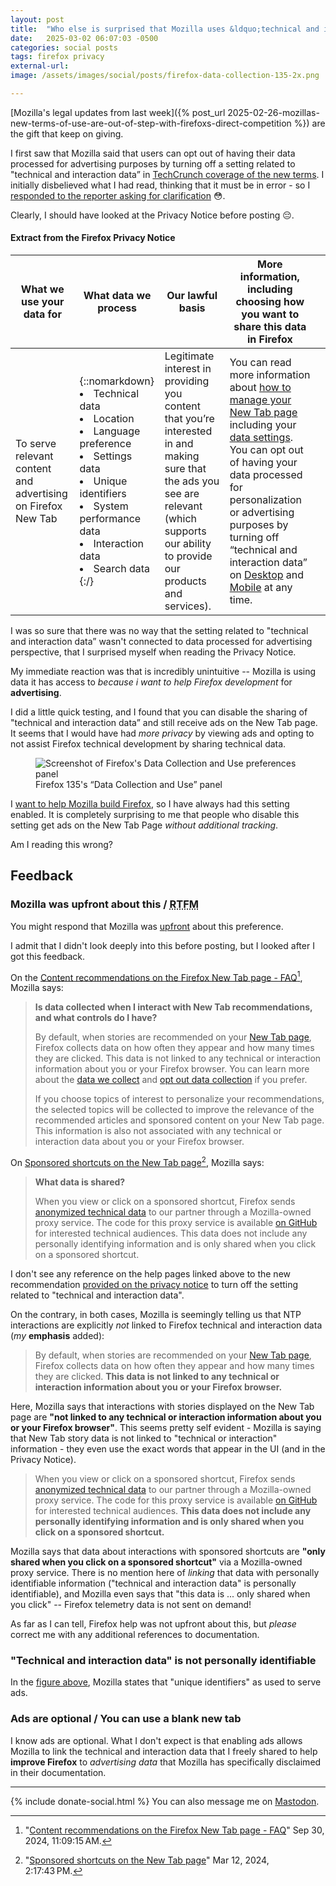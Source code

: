 ```yaml
---
layout: post
title:  "Who else is surprised that Mozilla uses &ldquo;technical and interaction data&rdquo; for advertising purposes on the New Tab Page?"
date:   2025-03-02 06:07:03 -0500
categories: social posts
tags: firefox privacy
external-url:
image: /assets/images/social/posts/firefox-data-collection-135-2x.png

---
```


[Mozilla's legal updates from last week]({% post_url 2025-02-26-mozillas-new-terms-of-use-are-out-of-step-with-firefoxs-direct-competition %}) are the gift that keep on giving.

I first saw that Mozilla said that users can opt out of having their data processed for advertising purposes by turning off a setting related to "technical and interaction data” in [TechCrunch coverage of the new terms](https://techcrunch.com/2025/02/28/mozilla-responds-to-backlash-over-new-terms-saying-its-not-using-peoples-data-for-ai/). I initially disbelieved what I had read, thinking that it must be in error - so I [responded to the reporter asking for clarification](https://mastodon.social/@yoasif/114082976581721155) 😳.

Clearly, I should have looked at the Privacy Notice before posting 😔. 

#### Extract from the Firefox Privacy Notice

| What we use your data for                                    | What data we process                                                                                                                                                                                                 | Our lawful basis                                                                                                                                                                              | More information, including choosing how you want to share this data in Firefox                                                                                                                                                                                                         |   |
|--------------------------------------------------------------|----------------------------------------------------------------------------------------------------------------------------------------------------------------------------------------------------------------------|-----------------------------------------------------------------------------------------------------------------------------------------------------------------------------------------------|-----------------------------------------------------------------------------------------------------------------------------------------------------------------------------------------------------------------------------------------------------------------------------------------|---|
| To serve relevant content and advertising on Firefox New Tab | {::nomarkdown}<li>Technical data</li><li>Location</li><li>Language preference</li><li>Settings data</li><li>Unique identifiers</li><li>System performance data</li><li>Interaction data</li><li>Search data</li>{:/} | Legitimate interest in providing you content that  you’re interested in and making sure that the ads you see are relevant  (which supports our ability to provide our products and services). | You can read more information about [how to manage your New Tab page](https://support.mozilla.org/kb/customize-your-new-tab-page) including your [data settings](https://support.mozilla.org/kb/sponsor-privacy). You can opt out of having your data processed for personalization or advertising purposes by turning off “technical and interaction data” on [Desktop](https://support.mozilla.org/kb/technical-and-interaction-data) and [Mobile](https://support.mozilla.org/kb/technical-and-interaction-data) at any time. |   |

I was so sure that there was no way that the setting related to "technical and interaction data” wasn't connected to data processed for advertising perspective, that I surprised myself when reading the Privacy Notice.

My immediate reaction was that is incredibly unintuitive -- Mozilla is using data it has access to *because i want to help Firefox development* for **advertising**. 

I did a little quick testing, and I found that you can disable the sharing of "technical and interaction data” and still receive ads on the New Tab page. It seems that I would have had *more privacy* by viewing ads and opting to not assist Firefox technical development by sharing technical data.

<p>
	<figure>
	<picture>
	  <img src="{{site.url}}/assets/images/social/posts/firefox-data-collection-135-2x.png" alt="Screenshot of Firefox's Data Collection and Use preferences panel" />
	  <figcaption>Firefox 135's &ldquo;Data Collection and Use&rdquo; panel</figcaption>
	</picture>
</figure>
</p>

I [want to help Mozilla build Firefox](https://bugzilla.mozilla.org/user_profile?user_id=347239), so I have always had this setting enabled. It is completely surprising to me that people who disable this setting get ads on the New Tab Page *without additional tracking*.

Am I reading this wrong?

## Feedback

### Mozilla was upfront about this / <abbr title="read the fucking manual">RTFM</abbr>

You might respond that Mozilla was [upfront](https://lemmy.dbzer0.com/comment/17032600) about this preference.

I admit that I didn't look deeply into this before posting, but I looked after I got this feedback.

On the [Content recommendations on the Firefox New Tab page - FAQ](https://support.mozilla.org/en-US/kb/new-tab#w_data-and-privacy)[^1], Mozilla says:

> **Is data collected when I interact with New Tab recommendations, and what controls do I have?**
>
>By default, when stories are recommended on your [New Tab page](https://support.mozilla.org/en-US/kb/about-new-tab-page), Firefox collects data on how often they appear and how many times they are clicked. This data is not linked to any technical or interaction information about you or your Firefox browser. You can learn more about the [data we collect](https://github.com/mozilla/activity-stream/blob/master/docs/v2-system-addon/data_events.md) and [opt out data collection](https://support.mozilla.org/en-US/kb/share-data-mozilla-help-improve-firefox) if you prefer.
>
>If you choose topics of interest to personalize your recommendations, the selected topics will be collected to improve the relevance of the recommended articles and sponsored content on your New Tab page. This information is also not associated with any technical or interaction data about you or your Firefox browser. 

On [Sponsored shortcuts on the New Tab page](https://support.mozilla.org/en-US/kb/sponsor-privacy#w_what-data-is-shared)[^2], Mozilla says:

> **What data is shared?**
>
> When you view or click on a sponsored shortcut, Firefox sends [anonymized technical data](https://www.mozilla.org/privacy/firefox/#recommend-relevant-content) to our partner through a Mozilla-owned proxy service. The code for this proxy service is available [on GitHub](https://github.com/mozilla/gcp-ingestion) for interested technical audiences. This data does not include any personally identifying information and is only shared when you click on a sponsored shortcut.

I don't see any reference on the help pages linked above to the new recommendation [provided on the privacy notice](https://www.mozilla.org/en-US/privacy/firefox/#notice:~:text=products%20and%20services%29.-,You%20can%20read%20more%20information%20about%20how%20to%20manage%20your%20New%20Tab%20page%20including%20your%20data%20settings.%20You%20can%20opt%20out%20of%20having%20your%20data%20processed%20for%20personalization%20or%20advertising%20purposes%20by%20turning%20off%20%E2%80%9Ctechnical%20and%20interaction%20data%E2%80%9D%20on%20Desktop%20and%20Mobile%20at%20any%20time.,-To%20provide%20Mozilla) to turn off the setting related to "technical and interaction data".

On the contrary, in both cases, Mozilla is seemingly telling us that NTP interactions are explicitly *not* linked to Firefox technical and interaction data (*my* **emphasis** added):

> By default, when stories are recommended on your [New Tab page](https://support.mozilla.org/en-US/kb/about-new-tab-page), Firefox collects data on how often they appear and how many times they are clicked. **This data is not linked to any technical or interaction information about you or your Firefox browser.**

Here, Mozilla says that interactions with stories displayed on the New Tab page are **"not linked to any technical or interaction information about you or your Firefox browser"**. This seems pretty self evident - Mozilla is saying that New Tab story data is not linked to "technical or interaction" information - they even use the exact words that appear in the UI (and in the Privacy Notice).

> When you view or click on a sponsored shortcut, Firefox sends [anonymized technical data](https://www.mozilla.org/privacy/firefox/#recommend-relevant-content) to our partner through a Mozilla-owned proxy service. The code for this proxy service is available [on GitHub](https://github.com/mozilla/gcp-ingestion) for interested technical audiences. **This data does not include any personally identifying information and is only shared when you click on a sponsored shortcut.**

Mozilla says that data about interactions with sponsored shortcuts are **"only shared when you click on a sponsored shortcut"** via a Mozilla-owned proxy service. There is no mention here of *linking* that data with personally identifiable information ("technical and interaction data" is personally identifiable), and Mozilla even says that "this data is ... only shared when you click" -- Firefox telemetry data is not sent on demand!

As far as I can tell, Firefox help was not upfront about this, but *please* correct me with any additional references to documentation.

### "Technical and interaction data" is not personally identifiable

In the [figure above](#extract-from-the-firefox-privacy-notice), Mozilla states that "unique identifiers" as used to serve ads.

### Ads are optional / You can use a blank new tab

I know ads are optional. What I don't expect is that enabling ads allows Mozilla to link the technical and interaction data that I freely shared to help **improve Firefox** to *advertising data* that Mozilla has specifically disclaimed in their documentation.

[^1]: "[Content recommendations on the Firefox New Tab page - FAQ](https://support.mozilla.org/en-US/kb/new-tab/revision/285809)"  Sep 30, 2024, 11:09:15 AM.
[^2]: "[Sponsored shortcuts on the New Tab page](https://support.mozilla.org/en-US/kb/sponsor-privacy/revision/277826)"   Mar 12, 2024, 2:17:43 PM.

---

{% include donate-social.html %} You can also message me on [Mastodon](https://mastodon.social/@yoasif).
